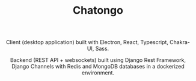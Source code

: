 <div align="center" style="padding-bottom: 10px">
    <h1>Chatongo</h1>
    <img src="https://img.shields.io/badge/Electron-2B2E3A?style=for-the-badge&logo=electron&logoColor=9FEAF9" alt="">
    <img src="https://img.shields.io/badge/React-20232A?style=for-the-badge&logo=react&logoColor=61DAFB" alt=""/>
    <img src="https://img.shields.io/badge/TypeScript-007ACC?style=for-the-badge&logo=typescript&logoColor=white" alt=""/>
    <img src="https://img.shields.io/badge/Chakra--UI-319795?style=for-the-badge&logo=chakra-ui&logoColor=white" alt=""/>
    <img src="https://img.shields.io/badge/Sass-CC6699?style=for-the-badge&logo=sass&logoColor=white" alt=""/>
    <img src="https://img.shields.io/badge/Python-14354C?style=for-the-badge&logo=python&logoColor=white" alt=""/>
    <img src="https://img.shields.io/badge/Django-092E20?style=for-the-badge&logo=django&logoColor=white" alt=""/>
    <img src="https://img.shields.io/badge/MongoDB-4EA94B?style=for-the-badge&logo=mongodb&logoColor=white" alt=""/>
    <img src="https://img.shields.io/badge/redis-%23DD0031.svg?&style=for-the-badge&logo=redis&logoColor=white" alt=""/>
    <img src="https://img.shields.io/badge/Docker-008FCC?style=for-the-badge&logo=docker&logoColor=white" alt=""/>
</div>

<div align="center">
    <p>Client (desktop application) built with Electron, React, Typescript, Chakra-UI, Sass.</p>
    <p>Backend (REST API + websockets) built using Django Rest Framework, Django Channels with Redis and MongoDB databases in a dockerized environment.</p>
</div>
